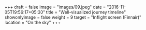 +++
draft = false
image = "images/09.jpeg"
date = "2016-11-05T19:56:17+05:30"
title = "Well-visualized journey timeline"
showonlyimage = false
weight = 9
target = "Inflight screen (Finnair)"
location = "On the sky"
+++
